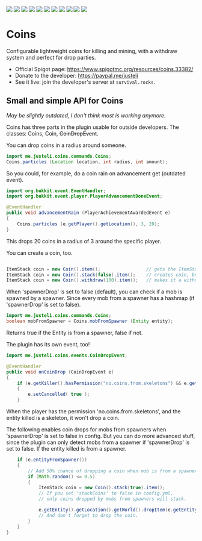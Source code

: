 ![](https://img.shields.io/bstats/players/831?style=flat-square)
![](https://img.shields.io/bstats/servers/831?style=flat-square)
![](https://img.shields.io/spiget/download-size/33382?style=flat-square)
![](https://img.shields.io/spiget/downloads/33382?style=flat-square)
![](https://img.shields.io/spiget/rating/33382?style=flat-square)
![](https://img.shields.io/github/v/release/JustEli/Coins?style=flat-square)
![](https://img.shields.io/github/commit-activity/m/JustEli/Coins?style=flat-square)
![](https://img.shields.io/github/contributors/JustEli/Coins?style=flat-square)
![](https://img.shields.io/github/last-commit/JustEli/Coins/master?style=flat-square)
![](https://img.shields.io/github/issues-raw/JustEli/Coins?style=flat-square)
![](https://img.shields.io/github/issues-closed-raw/JustEli/Coins?style=flat-square)

# Coins
Configurable lightweight coins for killing and mining, with a withdraw system and perfect for drop parties.
- Official Spigot page: https://www.spigotmc.org/resources/coins.33382/
- Donate to the developer: https://paypal.me/justeli
- See it live: join the developer's server at `survival.rocks`.


## Small and simple API for Coins
*May be slightly outdated, I don't think most is working anymore.*

Coins has three parts in the plugin usable for outside developers. The classes: Coins, Coin, ~~CoinDropEvent~~. 

You can drop coins in a radius around someone.
```java
import me.justeli.coins.commands.Coins;
Coins.particles (Location location, int radius, int amount);
```

So you could, for example, do a coin rain on advancement get (outdated event).
```java
import org.bukkit.event.EventHandler;
import org.bukkit.event.player.PlayerAdvancementDoneEvent;

@EventHandler
public void advancementRain (PlayerAchievementAwardedEvent e)
{
    Coins.particles (e.getPlayer().getLocation(), 3, 20);
}
```
This drops 20 coins in a radius of 3 around the specific player.

You can create a coin, too.
```java

ItemStack coin = new Coin().item();                 // gets the ItemStack of one coin
ItemStack coin = new Coin().stack(false).item();    // creates coin, but not stackable
ItemStack coin = new Coin().withdraw(100).item();   // makes it a withdrawn coin
```

When 'spawnerDrop' is set to false (default), you can check if a mob is spawned by a spawner. Since every mob from a spawner has a hashmap (if 'spawnerDrop' is set to false).
```java
import me.justeli.coins.commands.Coins;
boolean mobFromSpawner = Coins.mobFromSpawner (Entity entity);
```
Returns true if the Entity is from a spawner, false if not.

The plugin has its own event, too!
```java
import me.justeli.coins.events.CoinDropEvent;

@EventHandler
public void onCoinDrop (CoinDropEvent e)
{
    if (e.getKiller().hasPermission("no.coins.from.skeletons") && e.getEntityType().equals(EntityType.SKELETON))
    {
        e.setCancelled( true );
    }
```
When the player has the permission 'no.coins.from.skeletons', and the entity killed is a skeleton, it won't drop a coin.

The following enables coin drops for mobs from spawners when 'spawnerDrop' is set to false in config. But you can do more advanced stuff, since the plugin can only detect mobs from a spawner if 'spawnerDrop' is set to false. If the entity killed is from a spawner.
```java
    if (e.entityFromSpawner())
    {
        // Add 50% chance of dropping a coin when mob is from a spawner.
        if (Math.random() <= 0.5)
        {
            ItemStack coin = new Coin().stack(true).item();
            // If you set 'stackCoins' to false in config.yml,
            // only coins dropped by mobs from spawners will stack.

            e.getEntity().getLocation().getWorld().dropItem(e.getEntity().getLocation(), coin);
            // And don't forget to drop the coin.
        }
    }
}
```
